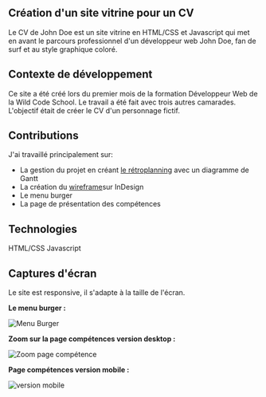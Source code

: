 Création d'un site vitrine pour un CV
----------------------------------------

Le CV de John Doe est un site vitrine en HTML/CSS et Javascript qui met en avant le parcours professionnel d'un développeur web John Doe, fan de surf et au style graphique coloré. 

Contexte de développement
--------------------------------------

Ce site a été créé lors du premier mois de la formation Développeur Web de la Wild Code School. Le travail a été fait avec trois autres camarades. L'objectif était de créer le CV d'un personnage fictif.

Contributions
--------------------------------------
J'ai travaillé principalement sur:

* La gestion du projet en créant [le rétroplanning](https://docs.google.com/spreadsheets/d/1gv1YaWfi_jvm7euFOJNlzI2g8qA3fNnyZz18f2Bf6Vg/edit?usp=sharing) avec un diagramme de Gantt
* La création du [wireframe](https://drive.google.com/file/d/1uzKqHaom3o4P_vGXoqMsp7InGiOWZwEG/view?usp=sharing)sur InDesign
* Le menu burger
* La page de présentation des compétences

Technologies
--------------------------------------
HTML/CSS
Javascript

Captures d'écran
----------------------------------
Le site est responsive, il s'adapte à la taille de l'écran.

**Le menu burger :**

![Menu Burger](https://github.com/ludivinemartel/Projet-1-CV-John-Doe/blob/master/Capture%20d%E2%80%99e%CC%81cran%202023-05-24%20a%CC%80%2010.58.09.png)

**Zoom sur la page compétences version desktop :**

![Zoom page compétence](https://github.com/ludivinemartel/Projet-1-CV-John-Doe/blob/master/Capture%20d%E2%80%99e%CC%81cran%202023-05-24%20a%CC%80%2010.58.40.png)

**Page compétences version mobile :**

![version mobile](https://github.com/ludivinemartel/Projet-1-CV-John-Doe/blob/master/Capture%20d%E2%80%99e%CC%81cran%202023-05-24%20a%CC%80%2011.00.19.png)
